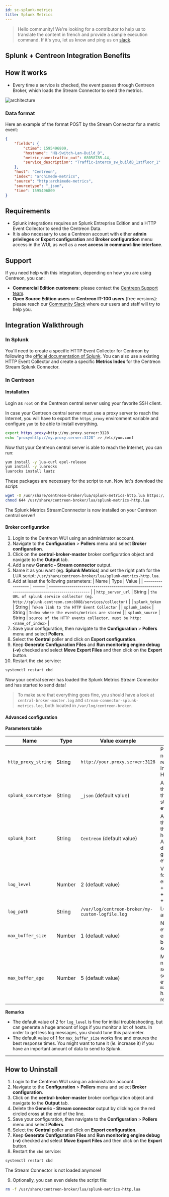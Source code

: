 ```yaml
---
id: sc-splunk-metrics
title: Splunk Metrics
---
```


> Hello community! We're looking for a contributor to help us to translate the content in french and provide a sample execution command. If it's you, let us know and ping us on [slack](https://centreon.slack.com).

## Splunk + Centreon Integration Benefits

## How it works

* Every time a service is checked, the event passes through Centreon Broker, which loads the Stream Connector to send the metrics.

![architecture](../../assets/integrations/external/splunk_centreon.png)

### Data format

Here an example of the format POST by the Stream Connector for a metric event:

```json
{
    "fields": {
        "ctime": 1595496809,
        "hostname": "HQ-Switch-Lan-Build_B",
        "metric_name:traffic_out": 68058785.44,
        "service_description": "Traffic-interco_sw_buildB_1stfloor_1"
    },
    "host": "Centreon",
    "index": "archimede-metrics",
    "source": "http:archimede-metrics",
    "sourcetype": "_json",
    "time": 1595496809
}

```

## Requirements

* Splunk integrations requires an Splunk Entreprise Edition and a HTTP Event Collector to send the Centreon Data. 
* It is also necessary to use a Centreon account with either **admin privileges** or **Export configuration** and **Broker configuration** menu access in the WUI, as well as a **`root` access in command-line interface**.

## Support

If you need help with this integration, depending on how you are using Centreon, you can:

* **Commercial Edition customers**: please contact the [Centreon Support team](mailto:support@centreon.com).
* **Open Source Edition users** or **Centreon IT-100 users** (free versions): please reach our [Community Slack](https://centreon.github.io) where our users and staff will try to help you.

## Integration Walkthrough

### In Splunk

You'll need to create a specific HTTP Event Collector for Centreon by following the [official documentation of Splunk](https://docs.splunk.com/Documentation/Splunk/latest/Data/UsetheHTTPEventCollector).
You can also use a existing HTTP Event Collector and create a specific **Metrics Index** for the Centreon Stream Splunk Connector.

### In Centreon

#### Installation 

Login as `root` on the Centreon central server using your favorite SSH client.

In case your Centreon central server must use a proxy server to reach the Internet, you will have to export the `https_proxy` environment variable and configure `yum` to be able to install everything.

```bash
export https_proxy=http://my.proxy.server:3128
echo "proxy=http://my.proxy.server:3128" >> /etc/yum.conf
```

Now that your Centreon central server is able to reach the Internet, you can run:

```bash
yum install -y lua-curl epel-release
yum install -y luarocks
luarocks install luatz
```

These packages are necessary for the script to run. Now let's download the script:

```bash
wget -O /usr/share/centreon-broker/lua/splunk-metrics-http.lua https://raw.githubusercontent.com/centreon/centreon-stream-connector-scripts/master/centreon-certified/splunk/splunk-metrics-http-apiv1.lua
chmod 644 /usr/share/centreon-broker/lua/splunk-metrics-http.lua
```

The Splunk Metrics StreamConnnector is now installed on your Centreon central server!

#### Broker configuration

1. Login to the Centreon WUI using an administrator account.
2. Navigate to the **Configuration** > **Pollers** menu and select **Broker configuration**.
3. Click on the **central-broker-master** broker configuration object and navigate to the **Output** tab.
4. Add a new **Generic - Stream connector** output.
5. Name it as you want (eg. **Splunk Metrics**) and set the right path for the LUA script: `/usr/share/centreon-broker/lua/splunk-metrics-http.lua`.
6. Add at least the following parameters:
| Name              | Type   | Value                                                                                          |
| ----------------- | ------ | ---------------------------------------------------------------------------------------------- |
| `http_server_url` | String | `the URL of splunk service collector (eg. http://splunk.centreon.com:8088/services/collector)` |
| `splunk_token`    | String | `Token link to the HTTP Event Collector`                                                       |
| `splunk_index`    | String | `Index where the events/metrics are stored`                                                    |
| `splunk_source`   | String | `source of the HTTP events collector, must be http:<name_of_index>`                            |
7. Save your configuration, then navigate to the **Configuration** > **Pollers** menu and select **Pollers**.
8. Select the **Central** poller and click on **Export configuration**.
9. Keep **Generate Configuration Files** and **Run monitoring engine debug (-v)** checked and select **Move Export Files** and then click on the **Export** button.
10. Restart the `cbd` service:

```bash
systemctl restart cbd
```

Now your central server has loaded the Splunk Metrics Stream Connector and has started to send data!

> To make sure that everything goes fine, you should have a look at `central-broker-master.log` and `stream-connector-splunk-metrics.log`, both located in `/var/log/centreon-broker`.

#### Advanced configuration

**Parameters table**

| Name                | Type   | Value example                                    | Explanation                                                                                  |
|---------------------|--------|--------------------------------------------------|----------------------------------------------------------------------------------------------|
| `http_proxy_string` | String | `http://your.proxy.server:3128`                  | Proxy string needed to reach the Internet in HTTP/HTTPS                                      |
| `splunk_sourcetype` | String | `_json` (default value)                          | A default field that identifies the data structure of an event.                              |
| `splunk_host`       | String | `Centreon` (default value)                       | A default field that contains the hostname/IP Address of the device that generated an event. |
| `log_level`         | Number | 2 (default value)                                | Verbosity level for logs 0: errors only 1: +warnings, 2: +verbose, 3: +debug                 |
| `log_path`          | String | `/var/log/centreon-broker/my-custom-logfile.log` | Log file full path and name                                                                  |
| `max_buffer_size`   | Number | 1 (default value)                                | Number of events to enqueue in buffer before sending                                         |
| `max_buffer_age`    | Number | 5 (default value)                                | Maximum number of seconds before sending an event when `max_buffer_size` hasn't been reached |

**Remarks**

* The default value of 2 for `log_level` is fine for initial troubleshooting, but can generate a huge amount of logs if you monitor a lot of hosts. In order to get less log messages, you should tune this parameter.
* The default value of 1 for `max_buffer_size` works fine and ensures the best response times. You might want to tune it (*ie.* increase it) if you have an important amount of data to send to Splunk.

---------------

## How to Uninstall

1. Login to the Centreon WUI using an administrator account.
2. Navigate to the **Configuration** > **Pollers** menu and select **Broker configuration**.
3. Click on the **central-broker-master** broker configuration object and navigate to the **Output** tab.
4. Delete the **Generic - Stream connector** output by clicking on the red circled cross at the end of the line.
5. Save your configuration, then navigate to the **Configuration** > **Pollers** menu and select **Pollers**.
6. Select the **Central** poller and click on **Export configuration**.
7. Keep **Generate Configuration Files** and **Run monitoring engine debug (-v)** checked and select **Move Export Files** and then click on the **Export** button.
8. Restart the `cbd` service:

```bash
systemctl restart cbd
```

The Stream Connector is not loaded anymore!

9. Optionally, you can even delete the script file:

```bash
rm -f /usr/share/centreon-broker/lua/splunk-metrics-http.lua
```
